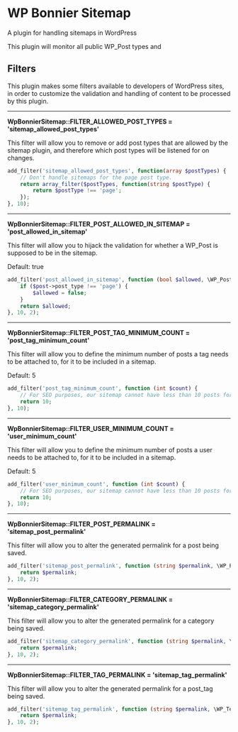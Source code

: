 # WP Bonnier Sitemap
A plugin for handling sitemaps in WordPress

This plugin will monitor all public WP_Post types and 

## Filters
This plugin makes some filters available to developers of WordPress sites, in order to customize the validation and handling of content to be processed by this plugin.

---

**WpBonnierSitemap::FILTER_ALLOWED_POST_TYPES = 'sitemap_allowed_post_types'**

This filter will allow you to remove or add post types that are allowed by the sitemap plugin,
and therefore which post types will be listened for on changes.

```php
add_filter('sitemap_allowed_post_types', function(array $postTypes) {
    // Don't handle sitemaps for the page post type.
    return array_filter($postTypes, function(string $postType) {
        return $postType !== 'page';
    });
}, 10);
```

---

**WpBonnierSitemap::FILTER_POST_ALLOWED_IN_SITEMAP = 'post_allowed_in_sitemap'**

This filter will allow you to hijack the validation for whether a WP_Post is supposed to be in the sitemap.

Default: true

```php
add_filter('post_allowed_in_sitemap', function (bool $allowed, \WP_Post $post) {
    if ($post->post_type !== 'page') {
        $allowed = false;
    }
    return $allowed;
}, 10, 2);
```

---

**WpBonnierSitemap::FILTER_POST_TAG_MINIMUM_COUNT = 'post_tag_minimum_count'**

This filter will allow you to define the minimum number of posts a tag needs to be attached to, for it to be included in a sitemap.

Default: 5

```php
add_filter('post_tag_minimum_count', function (int $count) {
    // For SEO purposes, our sitemap cannot have less than 10 posts for tag pages.
    return 10;
}, 10);
``` 

---

**WpBonnierSitemap::FILTER_USER_MINIMUM_COUNT = 'user_minimum_count'**

This filter will allow you to define the minimum number of posts a user needs to be attached to, for it to be included in a sitemap.

Default: 5

```php
add_filter('user_minimum_count', function (int $count) {
    // For SEO purposes, our sitemap cannot have less than 10 posts for user pages.
    return 10;
}, 10);
``` 

---

**WpBonnierSitemap::FILTER_POST_PERMALINK = 'sitemap_post_permalink'**

This filter will allow you to alter the generated permalink for a post being saved.

```php
add_filter('sitemap_post_permalink', function (string $permalink, \WP_Post $post) {
    return $permalink;
}, 10, 2);
``` 

---

**WpBonnierSitemap::FILTER_CATEGORY_PERMALINK = 'sitemap_category_permalink'**

This filter will allow you to alter the generated permalink for a category being saved.

```php
add_filter('sitemap_category_permalink', function (string $permalink, \WP_Term $category) {
    return $permalink;
}, 10, 2);
``` 

---

**WpBonnierSitemap::FILTER_TAG_PERMALINK = 'sitemap_tag_permalink'**

This filter will allow you to alter the generated permalink for a post_tag being saved.

```php
add_filter('sitemap_tag_permalink', function (string $permalink, \WP_Term $tag) {
    return $permalink;
}, 10, 2);
```
